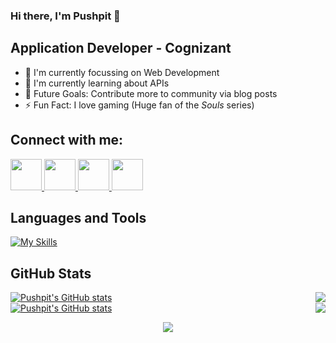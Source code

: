 ### Hi there, I'm Pushpit 👋
## Application Developer - Cognizant

- 🔭 I'm currently focussing on Web Development
- 🌱 I'm currently learning about APIs
- 🥅 Future Goals: Contribute more to community via blog posts
- ⚡ Fun Fact: I love gaming (Huge fan of the *Souls* series)

## Connect with me:
<span>
  <a href="https://linkedin.com/in/pushpit-kumar/" target="_blank">
    <img src="https://socialize-md.vercel.app/api/badge/linkedin" width="50" />
  </a>
</span>
<span>
  <a href="https://instagram.com/pushpit_99/?igshid=ZDdkNTZiNTM" target="_blank">
    <img src="https://socialize-md.vercel.app/api/badge/instagram" width="50" />
  </a>
</span>
<span>
  <a href="https://facebook.com/pushpit.kumar.9?mibextid=ZbWKwL" target="_blank">
    <img src="https://socialize-md.vercel.app/api/badge/facebook" width="50" />
  </a>
</span>
<span>
  <a href="https://x.com/Pushpit_99" target="_blank">
    <img src="https://socialize-md.vercel.app/api/badge/twitter" width="50" />
  </a>
</span>
  
## Languages and Tools
[![My Skills](https://skillicons.dev/icons?i=cs,dotnet,visualstudio,mysql,aws,linux,py,html,css,js,bootstrap,jquery,vscode,postman,sklearn,git,cpp,flask,azure,docker,sublime&perline=11)](#)

## GitHub Stats

<div style="display: flex; justify-content: space-between;">
     <a href="https://github.com/PushpitKumar#gh-dark-mode-only">
          <img src="https://github-readme-stats.vercel.app/api?username=PushpitKumar&show_icons=true&theme=ambient_gradient#dark-mode-only" alt="Pushpit's GitHub stats" />
     </a>
     <a href="https://github.com/PushpitKumar#gh-dark-mode-only">
          <img src="https://github-readme-stats.vercel.app/api/top-langs/?username=PushpitKumar&theme=ambient_gradient&layout=compact&size_weight=0.5&count_weight=0.5" />
     </a>
</div>

<div style="display: flex; justify-content: space-between;">
     <a href="https://github.com/PushpitKumar#gh-light-mode-only">
          <img src="https://github-readme-stats.vercel.app/api?username=PushpitKumar&show_icons=true&theme=maroongold#light-mode-only" alt="Pushpit's GitHub stats" />
     </a>
     <a href="https://github.com/PushpitKumar#gh-light-mode-only">
          <img src="https://github-readme-stats.vercel.app/api/top-langs/?username=PushpitKumar&theme=maroongold&layout=compact&size_weight=0.5&count_weight=0.5" />
     </a>
</div>

<!--[![Pushpit's GitHub stats](https://github-readme-stats.vercel.app/api?username=PushpitKumar&show_icons=true&theme=ambient_gradient#dark-mode-only)](https://github.com/PushpitKumar#gh-dark-mode-only)
</div>
[![Pushpit's GitHub stats](https://github-readme-stats.vercel.app/api?username=PushpitKumar&show_icons=true&theme=maroongold)](https://github.com/PushpitKumar#gh-light-mode-only)

[![Top Langs](https://github-readme-stats.vercel.app/api/top-langs/?username=PushpitKumar&theme=ambient_gradient&layout=compact&size_weight=0.5&count_weight=0.5)](https://github.com/PushpitKumar#gh-dark-mode-only)
[![Top Langs](https://github-readme-stats.vercel.app/api/top-langs/?username=PushpitKumar&theme=maroongold&layout=compact&size_weight=0.5&count_weight=0.5)](https://github.com/PushpitKumar#gh-light-mode-only) -->

<p align="center">
     <img src="https://capsule-render.vercel.app/api?type=waving&color=gradient&height=100&section=footer"/>
</p>

[linkedin]: https://www.linkedin.com/in/pushpit-kumar
[twitter]: https://twitter.com/Pushpit_99
[kaggle]: https://www.kaggle.com/pushpitkumar
[instagram]: https://www.instagram.com/pushpit_99/
[facebook]: https://www.facebook.com/pushpit.kumar.9
